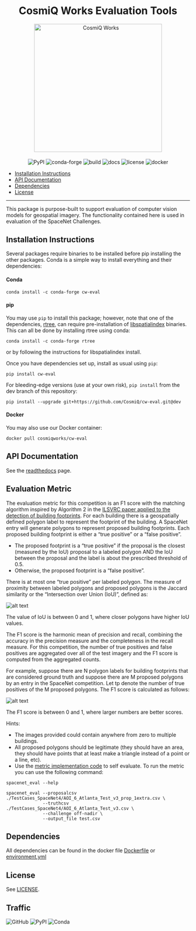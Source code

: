 <h1 align="center">CosmiQ Works Evaluation Tools</h1>
<p align="center">
<a href="http://www.cosmiqworks.org"><img src="http://www.cosmiqworks.org/wp-content/uploads/2016/02/cropped-CosmiQ-Works-Logo_R_RGB.png" width="350" alt="CosmiQ Works"></a>
<br>
<br>
<img align="center" src="https://img.shields.io/pypi/v/cw-eval.svg" alt="PyPI">
<img align="center" src="https://img.shields.io/conda/vn/conda-forge/cw-eval.svg" alt="conda-forge">
<img align="center" src="https://travis-ci.com/CosmiQ/cw-eval.svg?branch=master" alt="build">
<img align="center" src="https://readthedocs.org/projects/pip/badge/" alt="docs">
<img align="center" src="https://img.shields.io/github/license/cosmiq/cw-eval.svg" alt="license">
<img align="center" src="https://img.shields.io/docker/build/cosmiqworks/cw-eval.svg" alt="docker">
</p>

- [Installation Instructions](#installation-instructions)
- [API Documentation](https://cw-eval.readthedocs.io/)
- [Dependencies](#dependencies)
- [License](#license)
---
This package is purpose-built to support evaluation of computer vision models for geospatial imagery. The functionality contained here is used in evaluation of the SpaceNet Challenges.

## Installation Instructions
Several packages require binaries to be installed before pip installing the other packages.  Conda is a simple way to install everything and their dependencies:

#### Conda
```
conda install -c conda-forge cw-eval
```

#### pip

You may use `pip` to install this package; however, note that one of the dependencies, [rtree](https://github.com/Toblerity/rtree), can require pre-installation of [libspatialindex](https://libspatialindex.github.io/) binaries. This can all be done by installing rtree using conda:
```
conda install -c conda-forge rtree
```
or by following the instructions for libspatialindex install.

Once you have dependencies set up, install as usual using `pip`:
```
pip install cw-eval
```
For bleeding-edge versions (use at your own risk), `pip install` from the dev branch of this repository:
```
pip install --upgrade git+https://github.com/CosmiQ/cw-eval.git@dev
```

#### Docker

You may also use our Docker container:
```
docker pull cosmiqworks/cw-eval
```

## API Documentation
See the [readthedocs](https://cw-eval.readthedocs.io/) page.


## Evaluation Metric
The evaluation metric for this competition is an F1 score with the matching algorithm inspired by Algorithm 2 in the [ILSVRC paper applied to the detection of building footprints](https://arxiv.org/pdf/1409.0575v3.pdf). For each building there is a geospatially defined polygon label to represent the footprint of the building. A SpaceNet entry will generate polygons to represent proposed building footprints.  Each proposed building footprint is either a “true positive” or a “false positive”.

* The proposed footprint is a “true positive” if the proposal is the closest (measured by the IoU) proposal to a labeled polygon AND the IoU between the proposal and the label is about the prescribed threshold of 0.5.
* Otherwise, the proposed footprint is a “false positive”.

There is at most one “true positive” per labeled polygon.
The measure of proximity between labeled polygons and proposed polygons is the Jaccard similarity or the “Intersection over Union (IoU)”, defined as:

![alt text](https://github.com/SpaceNetChallenge/utilities/blob/master/content/IoU.jpg "IoU")

The value of IoU is between 0 and 1, where closer polygons have higher IoU values.

The F1 score is the harmonic mean of precision and recall, combining the accuracy in the precision measure and the completeness in the recall measure. For this competition, the number of true positives and false positives are aggregated over all of the test imagery and the F1 score is computed from the aggregated counts.

For example, suppose there are N polygon labels for building footprints that are considered ground truth and suppose there are M proposed polygons by an entry in the SpaceNet competition.  Let tp denote the number of true positives of the M proposed polygons.  The F1 score is calculated as follows:

![alt text](https://github.com/SpaceNetChallenge/utilities/blob/master/content/F1.jpg "IoU")

The F1 score is between 0 and 1, where larger numbers are better scores.

Hints:
* The images provided could contain anywhere from zero to multiple buildings.
* All proposed polygons should be legitimate (they should have an area, they should have points that at least make a triangle instead of a point or a line, etc).
* Use the [metric implementation code](https://github.com/SpaceNetChallenge/utilities/blob/master/python/evaluateScene.py) to self evaluate.
To run the metric you can use the following command:

```
spacenet_eval --help

spacenet_eval --proposalcsv ./TestCases_SpaceNet4/AOI_6_Atlanta_Test_v3_prop_1extra.csv \
              --truthcsv ./TestCases_SpaceNet4/AOI_6_Atlanta_Test_v3.csv \
              --challenge off-nadir \
              --output_file test.csv
```

## Dependencies
All dependencies can be found in the docker file [Dockerfile](./Dockerfile) or
[environment.yml](./environment.yml)

## License
See [LICENSE](./LICENSE.txt).

## Traffic
![GitHub](https://img.shields.io/github/downloads/cosmiq/cw-eval/total.svg)
![PyPI](https://img.shields.io/pypi/dm/cw-eval.svg)
![Conda](https://img.shields.io/conda/dn/conda-forge/cw-eval.svg)
